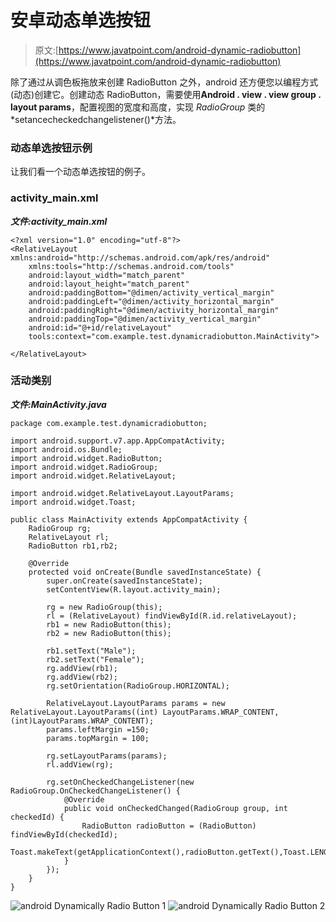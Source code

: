 # 安卓动态单选按钮

> 原文:[https://www.javatpoint.com/android-dynamic-radiobutton](https://www.javatpoint.com/android-dynamic-radiobutton)

除了通过从调色板拖放来创建 RadioButton 之外，android 还方便您以编程方式(动态)创建它。创建动态 RadioButton，需要使用**Android . view . view group . layout params**，配置视图的宽度和高度，实现 *RadioGroup* 类的*setancecheckedchangelistener()*方法。

### 动态单选按钮示例

让我们看一个动态单选按钮的例子。

### activity_main.xml

***文件:activity_main.xml***

```
<?xml version="1.0" encoding="utf-8"?>
<RelativeLayout xmlns:android="http://schemas.android.com/apk/res/android"
    xmlns:tools="http://schemas.android.com/tools"
    android:layout_width="match_parent"
    android:layout_height="match_parent"
    android:paddingBottom="@dimen/activity_vertical_margin"
    android:paddingLeft="@dimen/activity_horizontal_margin"
    android:paddingRight="@dimen/activity_horizontal_margin"
    android:paddingTop="@dimen/activity_vertical_margin"
    android:id="@+id/relativeLayout"
    tools:context="com.example.test.dynamicradiobutton.MainActivity">

</RelativeLayout>

```

### 活动类别

***文件:MainActivity.java***

```
package com.example.test.dynamicradiobutton;

import android.support.v7.app.AppCompatActivity;
import android.os.Bundle;
import android.widget.RadioButton;
import android.widget.RadioGroup;
import android.widget.RelativeLayout;

import android.widget.RelativeLayout.LayoutParams;
import android.widget.Toast;

public class MainActivity extends AppCompatActivity {
    RadioGroup rg;
    RelativeLayout rl;
    RadioButton rb1,rb2;

    @Override
    protected void onCreate(Bundle savedInstanceState) {
        super.onCreate(savedInstanceState);
        setContentView(R.layout.activity_main);

        rg = new RadioGroup(this);
        rl = (RelativeLayout) findViewById(R.id.relativeLayout);
        rb1 = new RadioButton(this);
        rb2 = new RadioButton(this);

        rb1.setText("Male");
        rb2.setText("Female");
        rg.addView(rb1);
        rg.addView(rb2);
        rg.setOrientation(RadioGroup.HORIZONTAL);

        RelativeLayout.LayoutParams params = new RelativeLayout.LayoutParams((int) LayoutParams.WRAP_CONTENT,(int)LayoutParams.WRAP_CONTENT);
        params.leftMargin =150;
        params.topMargin = 100;

        rg.setLayoutParams(params);
        rl.addView(rg);

        rg.setOnCheckedChangeListener(new RadioGroup.OnCheckedChangeListener() {
            @Override
            public void onCheckedChanged(RadioGroup group, int checkedId) {
                RadioButton radioButton = (RadioButton) findViewById(checkedId);
                Toast.makeText(getApplicationContext(),radioButton.getText(),Toast.LENGTH_LONG).show();
            }
        });
    }
}

```

![android Dynamically Radio Button 1](../Images/1101fc52474ad2b9844bb1495f78b230.png)
![android Dynamically Radio Button 2](../Images/ef2035dce96ca9ac5140b40787f272d9.png)